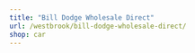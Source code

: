 ```yaml
---
title: "Bill Dodge Wholesale Direct"
url: /westbrook/bill-dodge-wholesale-direct/
shop: car
---
```

